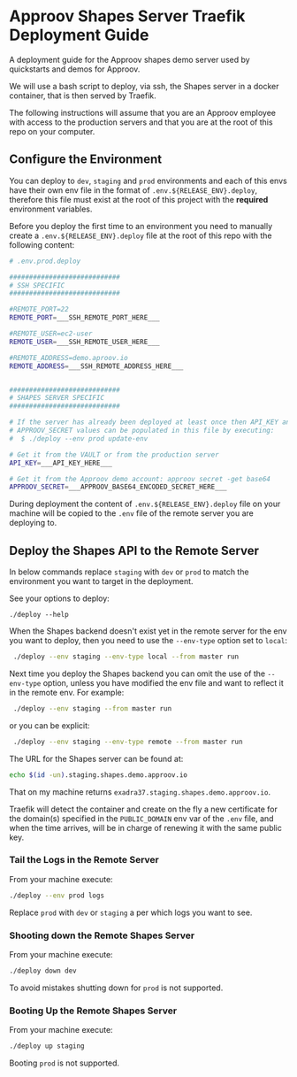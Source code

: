 # Approov Shapes Server Traefik Deployment Guide

A deployment guide for the Approov shapes demo server used by quickstarts and demos for Approov.

We will use a bash script to deploy, via ssh, the Shapes server in a docker container, that is then served by Traefik.

The following instructions will assume that you are an Approov employee with access to the production servers and that you are at the root of this repo on your computer.

## Configure the Environment

You can deploy to `dev`, `staging` and `prod` environments and each of
this envs have their own env file in the format of `.env.${RELEASE_ENV}.deploy`, therefore this file must exist at the root of this project with the **required** environment variables.

Before you deploy the first time to an environment you need to manually create a `.env.${RELEASE_ENV}.deploy` file at the root of this repo with the following content:

```bash
# .env.prod.deploy

############################
# SSH SPECIFIC
############################

#REMOTE_PORT=22
REMOTE_PORT=___SSH_REMOTE_PORT_HERE___

#REMOTE_USER=ec2-user
REMOTE_USER=___SSH_REMOTE_USER_HERE___

#REMOTE_ADDRESS=demo.aproov.io
REMOTE_ADDRESS=___SSH_REMOTE_ADDRESS_HERE___


############################
# SHAPES SERVER SPECIFIC
############################

# If the server has already been deployed at least once then API_KEY and
# APPROOV_SECRET values can be populated in this file by executing:
#  $ ./deploy --env prod update-env

# Get it from the VAULT or from the production server
API_KEY=___API_KEY_HERE___

# Get it from the Approov demo account: approov secret -get base64
APPROOV_SECRET=___APPROOV_BASE64_ENCODED_SECRET_HERE___
```

During deployment the content of `.env.${RELEASE_ENV}.deploy` file on your machine will be copied to the `.env` file of the remote server you are deploying to.


## Deploy the Shapes API to the Remote Server

In below commands replace `staging` with `dev` or `prod` to match the environment you want to target in the deployment.

See your options to deploy:

```console
./deploy --help
```

When the Shapes backend doesn't exist yet in the remote server for the env you want to deploy, then you need to use the `--env-type` option set to `local`:

```bash
 ./deploy --env staging --env-type local --from master run
```

Next time you deploy the Shapes backend you can omit the use of the `--env-type` option, unless you have modified the env file and want to reflect it in the remote env. For example:

```bash
 ./deploy --env staging --from master run
```

or you can be explicit:

```bash
 ./deploy --env staging --env-type remote --from master run
```

The URL for the Shapes server can be found at:

```bash
echo $(id -un).staging.shapes.demo.approov.io
```

That on my machine returns `exadra37.staging.shapes.demo.approov.io`.

Traefik will detect the container and create on the fly a new certificate for the domain(s) specified in the `PUBLIC_DOMAIN` env var of the `.env` file, and when the time arrives, will be in charge of renewing it with the same public key.

### Tail the Logs in the Remote Server

From your machine execute:

```bash
./deploy --env prod logs
```

Replace `prod` with `dev` or `staging` a per which logs you want to see.

### Shooting down the Remote Shapes Server

From your machine execute:

```bash
./deploy down dev
```

To avoid mistakes shutting down for `prod` is not supported.

### Booting Up the Remote Shapes Server

From your machine execute:

```bash
./deploy up staging
```

Booting `prod` is not supported.
